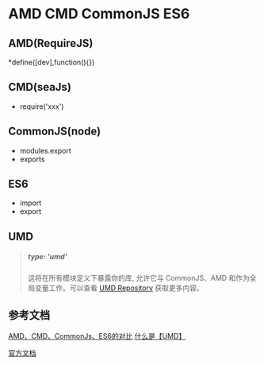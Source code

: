 # AMD CMD CommonJS ES6
## AMD(RequireJS)
*define([dev],function(){})

## CMD(seaJs)
* require('xxx')
## CommonJS(node)
* modules.export
* exports
## ES6
* import
* export

## UMD
> ##### type: 'umd'[](https://webpack.docschina.org/configuration/output/#type-umd)
> 这将在所有模块定义下暴露你的库, 允许它与 CommonJS、AMD 和作为全局变量工作。可以查看 [UMD Repository](https://github.com/umdjs/umd) 获取更多内容。


## 参考文档
[AMD、CMD、CommonJs、ES6的对比](https://blog.csdn.net/tangxiujiang/article/details/81104174)
[什么是【UMD】](https://www.jianshu.com/p/6e61bf5c4d23)

[官方文档](https://webpack.docschina.org/configuration/output/#type-umd)
